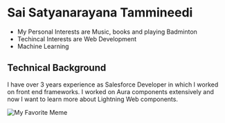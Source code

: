 # Sai Satyanarayana Tammineedi

  - My Personal Interests are Music, books and playing Badminton
  - Techincal Interests are Web Development
  - Machine Learning
## Technical Background

 I have over 3 years experience as Salesforce Developer in which I worked 
on front end frameworks. I worked on Aura components extensively and now I 
want to learn more about Lightning Web components.

 ![My Favorite 
Meme](https://media.makeameme.org/created/2020-showing-2021.jpg)

